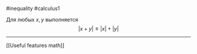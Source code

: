 #inequality #calculus1 

Для любых $x, y$ выполняется
$$
|x + y| \leq |x| + |y|
$$

---
[[Useful features math]]
